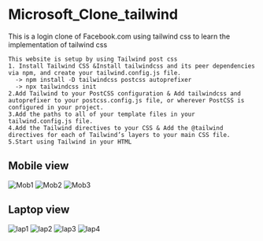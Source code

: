 # Microsoft_Clone_tailwind
This is  a login clone of Facebook.com using tailwind css to learn the implementation of tailwind css
```
This website is setup by using Tailwind post css
1. Install Tailwind CSS &Install tailwindcss and its peer dependencies via npm, and create your tailwind.config.js file.
  -> npm install -D tailwindcss postcss autoprefixer
  -> npx tailwindcss init
2.Add Tailwind to your PostCSS configuration & Add tailwindcss and autoprefixer to your postcss.config.js file, or wherever PostCSS is configured in your project.
3.Add the paths to all of your template files in your tailwind.config.js file.
4.Add the Tailwind directives to your CSS & Add the @tailwind directives for each of Tailwind’s layers to your main CSS file.
5.Start using Tailwind in your HTML
```
## Mobile view

![Mob1](https://github.com/supineevil/Microsoft_Clone_tailwind/assets/75155924/0810651b-6959-419e-831e-ac3092fe4673)
![Mob2](https://github.com/supineevil/Microsoft_Clone_tailwind/assets/75155924/b1d6ee36-0fa2-4b4e-a5f2-2bc4e0adb859)
![Mob3](https://github.com/supineevil/Microsoft_Clone_tailwind/assets/75155924/2b06ef0a-c011-4c1f-8dc8-1ea01ed2ded8)

## Laptop view
![lap1](https://github.com/supineevil/Microsoft_Clone_tailwind/assets/75155924/8a461970-f1d7-479a-becf-ab771d75e195)
![lap2](https://github.com/supineevil/Microsoft_Clone_tailwind/assets/75155924/d77a1517-0c49-4b0f-aedd-3c2b198bf25e)
![lap3](https://github.com/supineevil/Microsoft_Clone_tailwind/assets/75155924/6c301994-d16f-48a8-ba78-b40f1ef0c163)
![lap4](https://github.com/supineevil/Microsoft_Clone_tailwind/assets/75155924/ade68736-6156-4654-b67e-045abdbdaff7)
